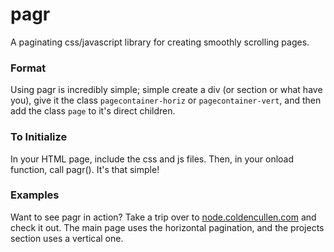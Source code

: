 pagr
====

A paginating css/javascript library for creating smoothly scrolling pages.

### Format
Using pagr is incredibly simple; simple create a div (or section or what have you), give it the class `pagecontainer-horiz` or `pagecontainer-vert`, and then add the class `page` to it's direct children.

### To Initialize
In your HTML page, include the css and js files. Then, in your onload function, call pagr(). It's that simple!

### Examples
Want to see pagr in action? Take a trip over to [node.coldencullen.com](http://node.coldencullen.com/) and check it out. The main page uses the horizontal pagination, and the projects section uses a vertical one.
